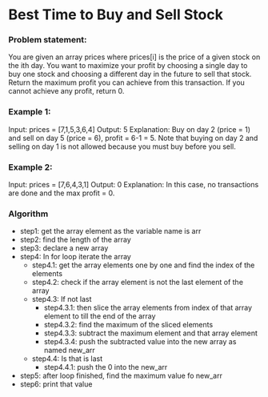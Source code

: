 
# Best Time to Buy and Sell Stock

### Problem statement:

You are given an array prices where prices[i] is the price of a given stock on the ith day.
You want to maximize your profit by choosing a single day to buy one stock and choosing a different day in the future to sell that stock.
Return the maximum profit you can achieve from this transaction. If you cannot achieve any profit, return 0.


### Example 1:

Input: prices = [7,1,5,3,6,4]
Output: 5
Explanation: Buy on day 2 (price = 1) and sell on day 5 (price = 6), profit = 6-1 = 5.
Note that buying on day 2 and selling on day 1 is not allowed because you must buy before you sell.

### Example 2:

Input: prices = [7,6,4,3,1]
Output: 0
Explanation: In this case, no transactions are done and the max profit = 0.


### Algorithm

- step1: get the array element as the variable name is arr
- step2: find the length of the array
- step3: declare a new array
- step4: In for loop iterate the array
    - step4.1: get the array elements one by one and find the index of the elements
    - step4.2: check if the array element is not the last element of the array
    - step4.3: If not last
        - step4.3.1:  then slice the array elements from index of that array element to till the end of the array
        - step4.3.2: find the maximum of the sliced elements
        - step4.3.3: subtract the maximum element and that array element
        - step4.3.4: push the subtracted value into the new array as named new_arr
    - step4.4: Is that is last
        - step4.4.1: push the 0 into the new_arr
- step5: after loop finished, find the maximum value fo new_arr
- step6: print that value
 